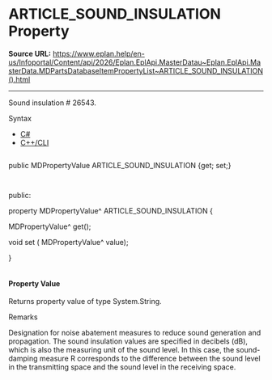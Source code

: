# ARTICLE_SOUND_INSULATION Property

**Source URL:** https://www.eplan.help/en-us/Infoportal/Content/api/2026/Eplan.EplApi.MasterDatau~Eplan.EplApi.MasterData.MDPartsDatabaseItemPropertyList~ARTICLE_SOUND_INSULATION().html

---

Sound insulation # 26543.

Syntax

- [C#](#i-syntax-CS)
- [C++/CLI](#i-syntax-CPP2005)

```
```
public MDPropertyValue ARTICLE_SOUND_INSULATION {get; set;}
```
```

```
```
public:

property MDPropertyValue^ ARTICLE_SOUND_INSULATION {

   MDPropertyValue^ get();

   void set (    MDPropertyValue^ value);

}
```
```

#### Property Value

Returns property value of type System.String.

Remarks

Designation for noise abatement measures to reduce sound generation and propagation. The sound insulation values are specified in decibels (dB), which is also the measuring unit of the sound level. In this case, the sound-damping measure R corresponds to the difference between the sound level in the transmitting space and the sound level in the receiving space.
